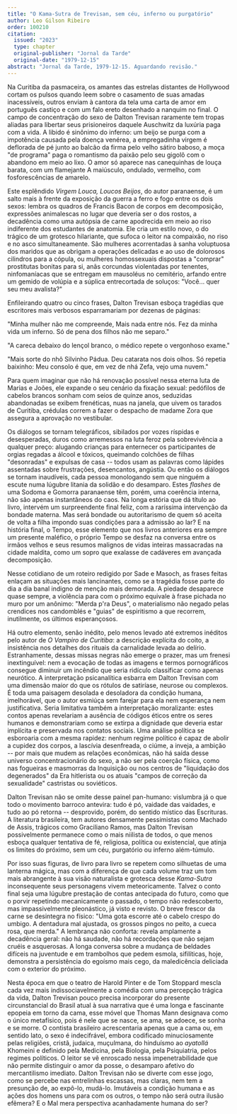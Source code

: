 ```yaml
---
title: "O Kama-Sutra de Trevisan, sem céu, inferno ou purgatório"
author: Leo Gilson Ribeiro
order: 100210
citation:
  issued: "2023"
  type: chapter
  original-publisher: "Jornal da Tarde"
  original-date: "1979-12-15"
abstract: "Jornal da Tarde, 1979-12-15. Aguardando revisão."
---
```


Na Curitiba da pasmaceira, os amantes das estrelas distantes de Hollywood cortam os pulsos quando leem sobre o casamento de suas amadas inacessíveis, outros enviam à cantora da tela uma carta de amor em português castiço e com um falo ereto desenhado a nanquim no final. O campo de concentração do sexo de Dalton Trevisan raramente tem tropas aliadas para libertar seus prisioneiros daquele Auschwitz da luxúria paga com a vida. A libido é sinônimo do inferno: um beijo se purga com a impotência causada pela doença venérea, a empregadinha virgem é deflorada de pé junto ao balcão da firma pelo velho sátiro baboso, a moça "de programa" paga o romantismo da paixão pelo seu gigolô com o abandono em meio ao lixo. O amor só aparece nas canequinhas de louça barata, com um flamejante A maiúsculo, ondulado, vermelho, com fosforescências de amarelo.

Este esplêndido *Virgem Louca, Loucos Beijos*, do autor paranaense, é um salto mais à frente da exposição da guerra a ferro e fogo entre os dois sexos: lembra os quadros de Francis Bacon de corpos em decomposição, expressões animalescas no lugar que deveria ser o dos rostos, a decadência como uma autópsia de carne apodrecida em meio ao riso indiferente dos estudantes de anatomia. Ele cria um estilo novo, o do trágico de um grotesco hilariante, que sufoca o leitor na compaixão, no riso e no asco simultaneamente. São mulheres acorrentadas à sanha voluptuosa dos maridos que as obrigam a operações delicadas e ao uso de dolorosos cilindros para a cópula, ou mulheres homossexuais dispostas a "comprar" prostitutas bonitas para si, anãs corcundas violentadas por tenentes, ninfomaníacas que se entregam em mausoléus no cemitério, arfando entre um gemido de volúpia e a súplica entrecortada de soluços: "Você... quer seu meu avalista?"

Enfileirando quatro ou cinco frases, Dalton Trevisan esboça tragédias que escritores mais verbosos esparramariam por dezenas de páginas:

"Minha mulher não me compreende, Mais nada entre nós. Fez da minha vida um inferno. Só de pena dos filhos não me separo."

"A careca debaixo do lençol branco, o médico repete o vergonhoso exame."

"Mais sorte do nhô Silvinho Pádua. Deu catarata nos dois olhos. Só repetia baixinho: Meu consolo é que, em vez de nhá Zefa, vejo uma nuvem."

Para quem imaginar que não há renovação possível nessa eterna luta de Marias e Joões, ele expande o seu cenário da fixação sexual: pedófilos de cabelos brancos sonham com seios de quinze anos, seduzidas abandonadas se exibem frenéticas, nuas na janela, que uivem os tarados de Curitiba, crédulas correm a fazer o despacho de madame Zora que assegura a aprovação no vestibular.

Os diálogos se tornam telegráficos, sibilados por vozes ríspidas e desesperadas, duros como arremessos na luta feroz pela sobrevivência a qualquer preço: alugando crianças para enternecer os participantes de orgias regadas a álcool e tóxicos, queimando colchões de filhas "desonradas" e expulsas de casa -- todos usam as palavras como lápides assentadas sobre frustrações, desencantos, angústia. Ou então os diálogos se tornam inaudíveis, cada pessoa monologando sem que ninguém a escute numa lúgubre litania da solidão e do desamparo. Estes *flashes* de uma Sodoma e Gomorra paranaense têm, porém, uma coerência interna, não são apenas instantâneos do caos. Na longa estória que dá título ao livro, intervém um surpreendente final feliz, com a raríssima intervenção da bondade materna. Mas será bondade ou autoritarismo de quem só aceita de volta a filha impondo suas condições para a admissão ao lar? E na história final, o Tempo, esse elemento que nos livros anteriores era sempre um presente maléfico, o próprio Tempo se desfaz na conversa entre os irmãos velhos e seus resumos malignos de vidas inteiras massacradas na cidade maldita, como um sopro que exalasse de cadáveres em avançada decomposição.

Nesse cotidiano de um roteiro redigido por Sade e Masoch, as frases feitas enlaçam as situações mais lancinantes, como se a tragédia fosse parte do dia a dia banal indigno de menção mais demorada. A piedade desaparece quase sempre, a violência para com o próximo equivale à frase pichada no muro por um anônimo: "Merda p'ra Deus", o materialismo não negado pelas crendices nos candomblés e "guias" de espiritismo a que recorrem, inutilmente, os últimos esperançosos.

Há outro elemento, senão inédito, pelo menos levado até extremos inéditos pelo autor de *O Vampiro de Curitiba*: a descrição explícita do coito, a insistência nos detalhes dos rituais da carnalidade levada ao delírio. Estranhamente, dessas missas negras não emerge o prazer, mas um frenesi inextinguível: nem a evocação de todas as imagens e termos pornográficos consegue diminuir um incêndio que seria ridículo classificar como apenas neurótico. A interpretação psicanalítica esbarra em Dalton Trevisan com uma dimensão maior do que os rótulos de satiríase, neurose ou complexos. É toda uma paisagem desolada e desoladora da condição humana, imelhorável, que o autor esmiúça sem farejar para ela nem esperança nem justificativa. Seria limitativa também a interpretação moralizante: estes contos apenas revelariam a ausência de códigos éticos entre os seres humanos e demonstrariam como se extirpa a dignidade que deveria estar implícita e preservada nos contatos sociais. Uma análise política se esboroaria com a mesma rapidez: nenhum regime político é capaz de abolir a cupidez dos corpos, a lascívia desenfreada, o ciúme, a inveja, a ambição -- por mais que mudem as relações econômicas, não há saída desse universo concentracionário do sexo, a não ser pela coerção física, como nas fogueiras e masmorras da Inquisição ou nos centros de "liquidação dos degenerados" da Era hitlerista ou os atuais "campos de correção da sexualidade" castristas ou soviéticos.

Dalton Trevisan não se omite desse painel pan-humano: vislumbra já o que todo o movimento barroco antevira: tudo é pó, vaidade das vaidades, e tudo ao pó retorna -- desprovido, porém, do sentido místico das Escrituras. A literatura brasileira, tem autores densamente pessimistas como Machado de Assis, trágicos como Graciliano Ramos, mas Dalton Trevisan possivelmente permanece como o mais niilista de todos, o que menos esboça qualquer tentativa de fé, religiosa, política ou existencial, que atinja os limites do próximo, sem um céu, purgatório ou inferno além-túmulo.

Por isso suas figuras, de livro para livro se repetem como silhuetas de uma lanterna mágica, mas com a diferença de que cada volume traz um tom mais abrangente à sua visão naturalista e grotesca desse *Kama-Sutra* inconsequente seus personagens vivem meteoricamente. Talvez o conto final seja uma lúgubre prestação de contas antecipada do futuro, como que o porvir repetindo mecanicamente o passado, o tempo não redescoberto, mas impassivelmente pleonástico, já visto e revisto. O breve frescor da carne se desintegra no físico: "Uma gota escorre até o cabelo crespo do umbigo. A dentadura mal ajustada, os grossos pingos no peito, a cueca rosa, que merda." A lembrança não conforta: revela amplamente a decadência geral: não há saudade, não há recordações que não sejam cruéis e asquerosas. A longa conversa sobre a mudança de beldades difíceis na juventude e em trambolhos que pedem esmola, sifilíticas, hoje, demonstra a persistência do egoísmo mais cego, da maledicência deliciada com o exterior do próximo.

Nesta época em que o teatro de Harold Pinter e de Tom Stoppard mescla cada vez mais indissociavelmente a comédia com uma percepção trágica da vida, Dalton Trevisan pouco precisa incorporar do presente circunstancial do Brasil atual à sua narrativa que é uma longa e fascinante epopeia em torno da cama, esse móvel que Thomas Mann designava como o único metafísico, pois é nele que se nasce, se ama, se adoece, se sonha e se morre. O contista brasileiro acrescentaria apenas que a cama ou, em sentido lato, o sexo é indecifrável, embora codificado minuciosamente pelas religiões, cristã, judaica, muçulmana, do hinduísmo ao *ayatollá* Khomeini e definido pela Medicina, pela Biologia, pela Psiquiatria, pelos regimes políticos. O leitor se vê enroscado nessa impenetrabilidade que não permite distinguir o amor da posse, o desamparo afetivo do mercantilismo imediato. Dalton Trevisan não se diverte com esse jogo, como se percebe nas entrelinhas escassas, mas claras, nem tem a presunção de, ao expô-lo, mudá-lo. Imutáveis a condição humana e as ações dos homens uns para com os outros, o tempo não será outra ilusão efêmera? E o Mal mera perspectiva acanhadamente humana do ser?


